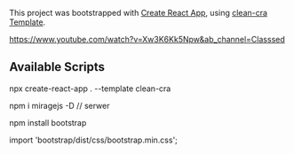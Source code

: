 This project was bootstrapped with [Create React App](https://github.com/facebook/create-react-app), using [clean-cra Template](https://github.com/JorgePasco1/cra-template-clean-cra).

https://www.youtube.com/watch?v=Xw3K6Kk5Npw&ab_channel=Classsed

## Available Scripts

npx create-react-app . --template clean-cra

npm i miragejs -D              // serwer

npm install bootstrap

import 'bootstrap/dist/css/bootstrap.min.css';
